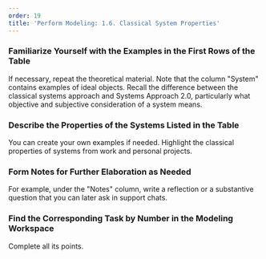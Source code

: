 ```yaml
---
order: 19
title: 'Perform Modeling: 1.6. Classical System Properties'
---
```


### Familiarize Yourself with the Examples in the First Rows of the Table

If necessary, repeat the theoretical material. Note that the column "System" contains examples of ideal objects. Recall the difference between the classical systems approach and Systems Approach 2.0, particularly what objective and subjective consideration of a system means.

### Describe the Properties of the Systems Listed in the Table

You can create your own examples if needed. Highlight the classical properties of systems from work and personal projects.

### Form Notes for Further Elaboration as Needed

For example, under the "Notes" column, write a reflection or a substantive question that you can later ask in support chats.

### Find the Corresponding Task by Number in the Modeling Workspace

Complete all its points.